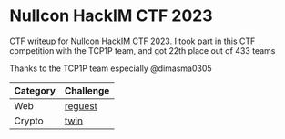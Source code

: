 # Nullcon HackIM CTF 2023
CTF writeup for Nullcon HackIM CTF 2023. I took part in this CTF competition with the TCP1P team, and got 22th place out of 433 teams

Thanks to the TCP1P team especially @dimasma0305

| Category | Challenge
| --- | --- |
| Web | [reguest](/Nullcon%20HackIM%20CTF%202023/reguest/)
| Crypto | [twin](/Nullcon%20HackIM%20CTF%202023/twin/)
